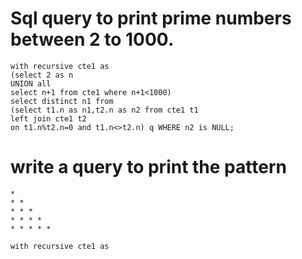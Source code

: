 # Sql query to print prime numbers between 2 to 1000.
```
with recursive cte1 as
(select 2 as n
UNION all
select n+1 from cte1 where n+1<1000)
select distinct n1 from
(select t1.n as n1,t2.n as n2 from cte1 t1
left join cte1 t2
on t1.n%t2.n=0 and t1.n<>t2.n) q WHERE n2 is NULL;
```

# write a query to print the pattern
```
*
* *
* * *
* * * *
* * * * *
```

```
with recursive cte1 as

```
